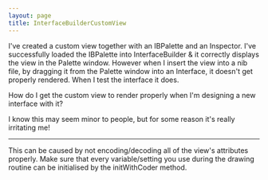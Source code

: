 ```yaml
---
layout: page
title: InterfaceBuilderCustomView
---
```




I've created a custom view together with an IBPalette and an Inspector.  I've successfully loaded the IBPalette into InterfaceBuilder & it correctly displays the view in the Palette window.  However when I insert the view into a nib file, by dragging it from the Palette window into an Interface, it doesn't get properly rendered.  When I test the interface it does.  

How do I get the custom view to render properly when I'm designing a new interface with it?

I know this may seem minor to people, but for some reason it's really irritating me!

----

This can be caused by not encoding/decoding all of the view's attributes properly.  Make sure that every variable/setting you use during the drawing routine can be initialised by the initWithCoder method.

